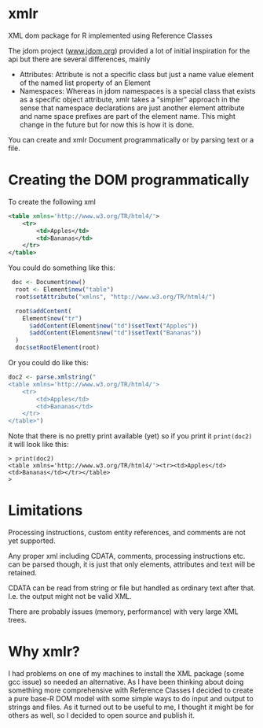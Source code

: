 # xmlr
XML dom package for R implemented using Reference Classes

The jdom project (www.jdom.org) provided a lot of initial inspiration for the api but there are several differences, mainly 
- Attributes: Attribute is not a specific class but just a name value element of the named list property of an Element
- Namespaces:
    Whereas in jdom namespaces is a special class that exists as a specific object attribute, xmlr takes a "simpler"
    approach in the sense that namespace declarations are just another element attribute and name space prefixes are part of the 
    element name. This might change in the future but for now this is how it is done.

You can create and xmlr Document programmatically or by parsing text or a file. 

# Creating the DOM programmatically
To create the following xml
```xml
<table xmlns='http://www.w3.org/TR/html4/'>
    <tr>
        <td>Apples</td>
        <td>Bananas</td>
    </tr>
</table>

```
You could do something like this:
```r
 doc <- Document$new()
  root <- Element$new("table")
  root$setAttribute("xmlns", "http://www.w3.org/TR/html4/")

  root$addContent(
    Element$new("tr")
      $addContent(Element$new("td")$setText("Apples"))
      $addContent(Element$new("td")$setText("Bananas"))
  )
  doc$setRootElement(root)
```
Or you could do like this:
```r
doc2 <- parse.xmlstring("
<table xmlns='http://www.w3.org/TR/html4/'>
    <tr>
        <td>Apples</td>
        <td>Bananas</td>
    </tr>
</table>")
```
Note that there is no pretty print available (yet) so if you print it `print(doc2)`
it will look like this:
```
> print(doc2)
<table xmlns='http://www.w3.org/TR/html4/'><tr><td>Apples</td><td>Bananas</td></tr></table>
> 
```

# Limitations
Processing instructions, custom entity references, and comments are not yet supported.

Any proper xml including CDATA, comments, processing instructions etc. can be parsed though, it is just that
only elements, attributes and text will be retained.

CDATA can be read from string or file but handled as ordinary text after that. I.e. the output might not be valid XML.

There are probably issues (memory, performance) with very large XML trees.

# Why xmlr?
I had problems on one of my machines to install the XML package (some gcc issue) so needed an alternative.
As I have been thinking about doing something more comprehensive with Reference Classes I decided to create
a pure base-R DOM model with some simple ways to do input and output to strings and files. As it turned out to
be useful to me, I thought it might be for others as well, so I decided to open source and publish it.





